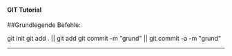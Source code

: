 #### GIT Tutorial


##Grundlegende Befehle:

git init
git add . || git add <filename>
git commit -m "grund" || git commit -a -m "grund"

---

